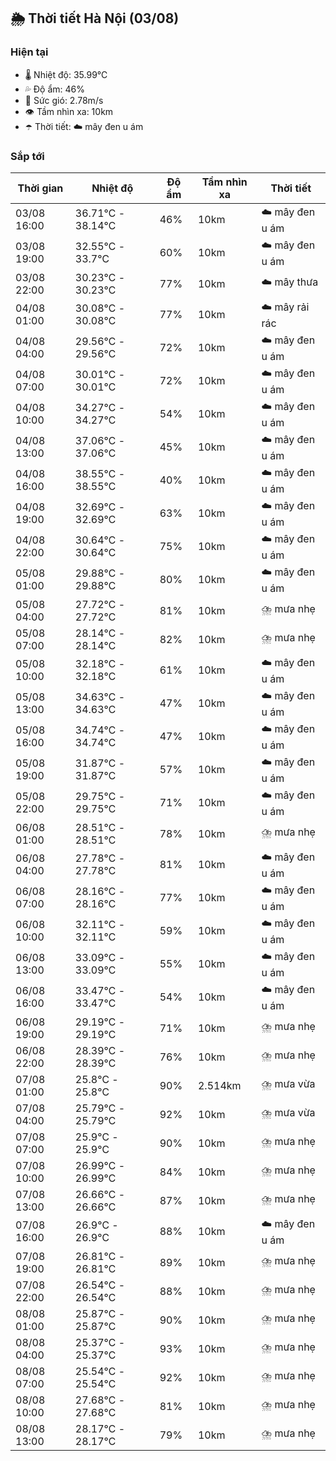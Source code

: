 ## 🌦️ Thời tiết Hà Nội (03/08)

### Hiện tại

- 🌡️ Nhiệt độ: 35.99℃
- 💦 Độ ẩm: 46%
- 💨 Sức gió: 2.78m/s
- 👁️ Tầm nhìn xa: 10km
- ☂️ Thời tiết: ☁️ mây đen u ám

### Sắp tới

| Thời gian | Nhiệt độ | Độ ẩm | Tầm nhìn xa | Thời tiết |
| --- | --- | --- | --- | --- |
| 03/08 16:00 | 36.71℃ - 38.14℃ | 46% | 10km | ☁️ mây đen u ám |
| 03/08 19:00 | 32.55℃ - 33.7℃ | 60% | 10km | ☁️ mây đen u ám |
| 03/08 22:00 | 30.23℃ - 30.23℃ | 77% | 10km | ☁️ mây thưa |
| 04/08 01:00 | 30.08℃ - 30.08℃ | 77% | 10km | ☁️ mây rải rác |
| 04/08 04:00 | 29.56℃ - 29.56℃ | 72% | 10km | ☁️ mây đen u ám |
| 04/08 07:00 | 30.01℃ - 30.01℃ | 72% | 10km | ☁️ mây đen u ám |
| 04/08 10:00 | 34.27℃ - 34.27℃ | 54% | 10km | ☁️ mây đen u ám |
| 04/08 13:00 | 37.06℃ - 37.06℃ | 45% | 10km | ☁️ mây đen u ám |
| 04/08 16:00 | 38.55℃ - 38.55℃ | 40% | 10km | ☁️ mây đen u ám |
| 04/08 19:00 | 32.69℃ - 32.69℃ | 63% | 10km | ☁️ mây đen u ám |
| 04/08 22:00 | 30.64℃ - 30.64℃ | 75% | 10km | ☁️ mây đen u ám |
| 05/08 01:00 | 29.88℃ - 29.88℃ | 80% | 10km | ☁️ mây đen u ám |
| 05/08 04:00 | 27.72℃ - 27.72℃ | 81% | 10km | ⛈️ mưa nhẹ |
| 05/08 07:00 | 28.14℃ - 28.14℃ | 82% | 10km | ⛈️ mưa nhẹ |
| 05/08 10:00 | 32.18℃ - 32.18℃ | 61% | 10km | ☁️ mây đen u ám |
| 05/08 13:00 | 34.63℃ - 34.63℃ | 47% | 10km | ☁️ mây đen u ám |
| 05/08 16:00 | 34.74℃ - 34.74℃ | 47% | 10km | ☁️ mây đen u ám |
| 05/08 19:00 | 31.87℃ - 31.87℃ | 57% | 10km | ☁️ mây đen u ám |
| 05/08 22:00 | 29.75℃ - 29.75℃ | 71% | 10km | ☁️ mây đen u ám |
| 06/08 01:00 | 28.51℃ - 28.51℃ | 78% | 10km | ⛈️ mưa nhẹ |
| 06/08 04:00 | 27.78℃ - 27.78℃ | 81% | 10km | ☁️ mây đen u ám |
| 06/08 07:00 | 28.16℃ - 28.16℃ | 77% | 10km | ☁️ mây đen u ám |
| 06/08 10:00 | 32.11℃ - 32.11℃ | 59% | 10km | ☁️ mây đen u ám |
| 06/08 13:00 | 33.09℃ - 33.09℃ | 55% | 10km | ☁️ mây đen u ám |
| 06/08 16:00 | 33.47℃ - 33.47℃ | 54% | 10km | ☁️ mây đen u ám |
| 06/08 19:00 | 29.19℃ - 29.19℃ | 71% | 10km | ⛈️ mưa nhẹ |
| 06/08 22:00 | 28.39℃ - 28.39℃ | 76% | 10km | ⛈️ mưa nhẹ |
| 07/08 01:00 | 25.8℃ - 25.8℃ | 90% | 2.514km | ⛈️ mưa vừa |
| 07/08 04:00 | 25.79℃ - 25.79℃ | 92% | 10km | ⛈️ mưa vừa |
| 07/08 07:00 | 25.9℃ - 25.9℃ | 90% | 10km | ⛈️ mưa nhẹ |
| 07/08 10:00 | 26.99℃ - 26.99℃ | 84% | 10km | ⛈️ mưa nhẹ |
| 07/08 13:00 | 26.66℃ - 26.66℃ | 87% | 10km | ⛈️ mưa nhẹ |
| 07/08 16:00 | 26.9℃ - 26.9℃ | 88% | 10km | ☁️ mây đen u ám |
| 07/08 19:00 | 26.81℃ - 26.81℃ | 89% | 10km | ⛈️ mưa nhẹ |
| 07/08 22:00 | 26.54℃ - 26.54℃ | 88% | 10km | ⛈️ mưa nhẹ |
| 08/08 01:00 | 25.87℃ - 25.87℃ | 90% | 10km | ⛈️ mưa nhẹ |
| 08/08 04:00 | 25.37℃ - 25.37℃ | 93% | 10km | ⛈️ mưa nhẹ |
| 08/08 07:00 | 25.54℃ - 25.54℃ | 92% | 10km | ⛈️ mưa nhẹ |
| 08/08 10:00 | 27.68℃ - 27.68℃ | 81% | 10km | ⛈️ mưa nhẹ |
| 08/08 13:00 | 28.17℃ - 28.17℃ | 79% | 10km | ⛈️ mưa nhẹ |
